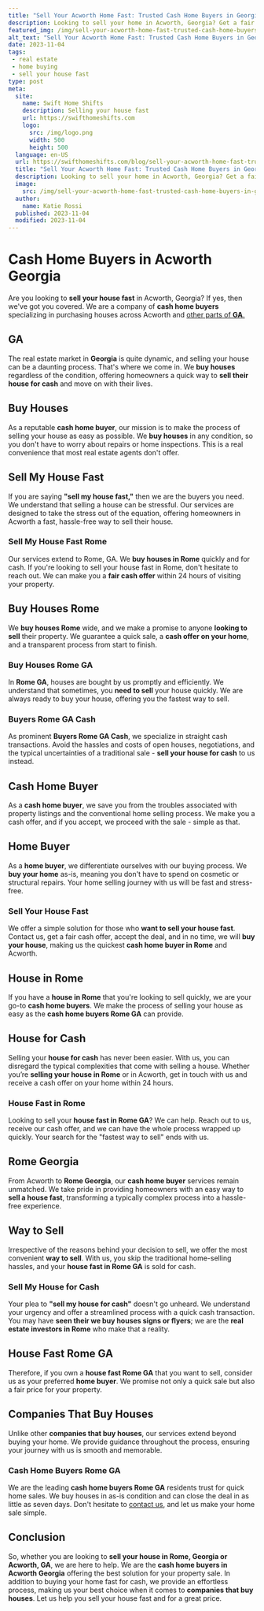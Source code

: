```yaml
---
title: "Sell Your Acworth Home Fast: Trusted Cash Home Buyers in Georgia"
description: Looking to sell your home in Acworth, Georgia? Get a fair cash offer from reputable cash home buyers in Acworth. Don't miss out, read more now!
featured_img: /img/sell-your-acworth-home-fast-trusted-cash-home-buyers-in-georgia.webp
alt_text: "Sell Your Acworth Home Fast: Trusted Cash Home Buyers in Georgia"
date: 2023-11-04
tags:
 - real estate
 - home buying
 - sell your house fast
type: post
meta:
  site:
    name: Swift Home Shifts
    description: Selling your house fast
    url: https://swifthomeshifts.com
    logo:
      src: /img/logo.png
      width: 500
      height: 500
  language: en-US
  url: https://swifthomeshifts.com/blog/sell-your-acworth-home-fast-trusted-cash-home-buyers-in-georgia
  title: "Sell Your Acworth Home Fast: Trusted Cash Home Buyers in Georgia"
  description: Looking to sell your home in Acworth, Georgia? Get a fair cash offer from reputable cash home buyers in Acworth. Don't miss out, read more now!
  image:
    src: /img/sell-your-acworth-home-fast-trusted-cash-home-buyers-in-georgia.webp
  author:
    name: Katie Rossi
  published: 2023-11-04
  modified: 2023-11-04
---
```


# Cash Home Buyers in Acworth Georgia

Are you looking to **sell your house fast** in Acworth, Georgia? If yes, then we've got you covered. We are a company of **cash home buyers** specializing in purchasing houses across Acworth and [other parts of **GA**.](https://houselyft.com/blog/fast-cash-home-buyers-in-acworth-ga-sell-your-house-quickly-and-hassle-free) 

## GA

The real estate market in **Georgia** is quite dynamic, and selling your house can be a daunting process. That's where we come in. We **buy houses** regardless of the condition, offering homeowners a quick way to **sell their house for cash** and move on with their lives.

## Buy Houses

As a reputable **cash home buyer**, our mission is to make the process of selling your house as easy as possible. We **buy houses** in any condition, so you don't have to worry about repairs or home inspections. This is a real convenience that most real estate agents don't offer.

## Sell My House Fast

If you are saying **"sell my house fast,"** then we are the buyers you need. We understand that selling a house can be stressful. Our services are designed to take the stress out of the equation, offering homeowners in Acworth a fast, hassle-free way to sell their house.

### Sell My House Fast Rome

Our services extend to Rome, GA. We **buy houses in Rome** quickly and for cash. If you're looking to sell your house fast in Rome, don't hesitate to reach out. We can make you a **fair cash offer** within 24 hours of visiting your property. 

## Buy Houses Rome

We **buy houses Rome** wide, and we make a promise to anyone **looking to sell** their property. We guarantee a quick sale, a **cash offer on your home**, and a transparent process from start to finish.

### Buy Houses Rome GA

In **Rome GA**, houses are bought by us promptly and efficiently. We understand that sometimes, you **need to sell** your house quickly. We are always ready to buy your house, offering you the fastest way to sell.

### Buyers Rome GA Cash

As prominent **Buyers Rome GA Cash**, we specialize in straight cash transactions. Avoid the hassles and costs of open houses, negotiations, and the typical uncertainties of a traditional sale - **sell your house for cash** to us instead. 

## Cash Home Buyer

As a **cash home buyer**, we save you from the troubles associated with property listings and the conventional home selling process. We make you a cash offer, and if you accept, we proceed with the sale - simple as that.

## Home Buyer

As a **home buyer**, we differentiate ourselves with our buying process. We **buy your home** as-is, meaning you don't have to spend on cosmetic or structural repairs. Your home selling journey with us will be fast and stress-free.

### Sell Your House Fast

We offer a simple solution for those who **want to sell your house fast**. Contact us, get a fair cash offer, accept the deal, and in no time, we will **buy your house**, making us the quickest **cash home buyer in Rome** and Acworth.

## House in Rome

If you have a **house in Rome** that you're looking to sell quickly, we are your go-to **cash home buyers**. We make the process of selling your house as easy as the **cash home buyers Rome GA** can provide.

## House for Cash

Selling your **house for cash** has never been easier. With us, you can disregard the typical complexities that come with selling a house. Whether you’re **selling your house in Rome** or in Acworth, get in touch with us and receive a cash offer on your home within 24 hours.

### House Fast in Rome

Looking to sell your **house fast in Rome GA**? We can help. Reach out to us, receive our cash offer, and we can have the whole process wrapped up quickly. Your search for the "fastest way to sell" ends with us.

## Rome Georgia

From Acworth to **Rome Georgia**, our **cash home buyer** services remain unmatched. We take pride in providing homeowners with an easy way to **sell a house fast**, transforming a typically complex process into a hassle-free experience.

## Way to Sell

Irrespective of the reasons behind your decision to sell, we offer the most convenient **way to sell**. With us, you skip the traditional home-selling hassles, and your **house fast in Rome GA** is sold for cash.

### Sell My House for Cash

Your plea to **"sell my house for cash"** doesn't go unheard. We understand your urgency and offer a streamlined process with a quick cash transaction. You may have **seen their we buy houses signs or flyers**; we are the **real estate investors in Rome** who make that a reality.

## House Fast Rome GA

Therefore, if you own a **house fast Rome GA** that you want to sell, consider us as your preferred **home buyer**. We promise not only a quick sale but also a fair price for your property.

## Companies That Buy Houses

Unlike other **companies that buy houses**, our services extend beyond buying your home. We provide guidance throughout the process, ensuring your journey with us is smooth and memorable.

### Cash Home Buyers Rome GA

We are the leading **cash home buyers Rome GA** residents trust for quick home sales. We buy houses in as-is condition and can close the deal in as little as seven days. Don't hesitate to [contact us](https://www.wearehomebuyers.com/sell-my-house-fast-acworth-ga/), and let us make your home sale simple.

## Conclusion

So, whether you are looking to **sell your house in Rome, Georgia or Acworth, GA**, we are here to help. We are the **cash home buyers in Acworth Georgia** offering the best solution for your property sale. In addition to buying your home fast for cash, we provide an effortless process, making us your best choice when it comes to **companies that buy houses**. Let us help you sell your house fast and for a great price.